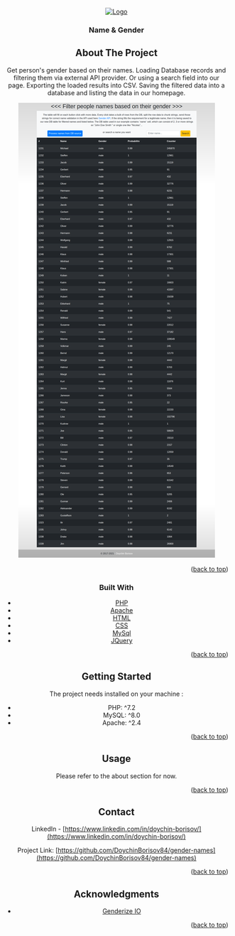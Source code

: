 <div id="top"></div>

<!-- PROJECT LOGO -->
<br />
<div align="center">
  <a href="https://github.com/DoychinBorisov84/gender-names/README.md">
    <img src="images/logo.png" alt="Logo" width="80" height="80">
  </a>

  <h3 align="center">Name & Gender</h3>

  
<!-- ABOUT THE PROJECT -->
## About The Project
Get person's gender based on their names. Loading Database records and filtering them via external API provider. Or using a search field into our page. Exporting the loaded results into CSV. Saving the filtered data into a database and listing the data in our homepage.

[![Product Name Screen Shot][product-screenshot]](https://github.com/DoychinBorisov84/gender-names/images/screenshot.png)


<p align="right">(<a href="#top">back to top</a>)</p>


### Built With

* [PHP](https://www.php.net/)
* [Apache](https://httpd.apache.org/)
* [HTML](https://developer.mozilla.org/en-US/docs/Web/HTML/)
* [CSS](https://developer.mozilla.org/en-US/docs/Web/CSS/)
* [MySql](https://www.mysql.com/)
* [JQuery](https://jquery.com)

<p align="right">(<a href="#top">back to top</a>)</p>

<!-- GETTING STARTED -->
## Getting Started

The project needs installed on your machine :
- PHP: ^7.2
- MySQL: ^8.0
- Apache: ^2.4   


<p align="right">(<a href="#top">back to top</a>)</p>

<!-- USAGE EXAMPLES -->
## Usage
Please refer to the about section for now.

<p align="right">(<a href="#top">back to top</a>)</p>

<!-- CONTACT -->
## Contact

LinkedIn - [https://www.linkedin.com/in/doychin-borisov/](https://www.linkedin.com/in/doychin-borisov/)

Project Link: [https://github.com/DoychinBorisov84/gender-names](https://github.com/DoychinBorisov84/gender-names)

<p align="right">(<a href="#top">back to top</a>)</p>


<!-- ACKNOWLEDGMENTS -->
## Acknowledgments

* [Genderize IO](https://genderize.io/)

<p align="right">(<a href="#top">back to top</a>)</p>


<!-- MARKDOWN LINKS & IMAGES -->
[contributors-url]: https://github.com/othneildrew/Best-README-Template/graphs/contributors
[linkedin-url]: https://www.linkedin.com/in/doychin-borisov/
[product-screenshot]: images/screenshot.png